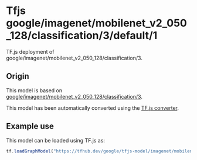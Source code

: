 # Tfjs google/imagenet/mobilenet_v2_050_128/classification/3/default/1
TF.js deployment of google/imagenet/mobilenet_v2_050_128/classification/3.

<!-- parent-model: google/imagenet/mobilenet_v2_050_128/classification/3 -->

## Origin

This model is based on [google/imagenet/mobilenet_v2_050_128/classification/3](https://tfhub.dev/google/imagenet/mobilenet_v2_050_128/classification/3).

This model has been automatically converted using the [TF.js converter](https://github.com/tensorflow/tfjs/tree/master/tfjs-converter).

## Example use
This model can be loaded using TF.js as:

```javascript
tf.loadGraphModel("https://tfhub.dev/google/tfjs-model/imagenet/mobilenet_v2_050_128/classification/3/default/1", { fromTFHub: true })
```
